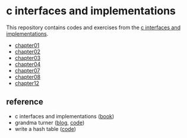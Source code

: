 # c interfaces and implementations

This repository contains codes and exercises from the [c interfaces and implementations](https://book.douban.com/subject/1826292/).

- [chapter01](https://github.com/gaoxinge/bible/tree/master/c/c%20interfaces%20and%20implementations/chapter01)
- [chapter02](https://github.com/gaoxinge/bible/tree/master/c/c%20interfaces%20and%20implementations/chapter02)
- [chapter03](https://github.com/gaoxinge/bible/tree/master/c/c%20interfaces%20and%20implementations/chapter03)
- [chapter04](https://github.com/gaoxinge/bible/tree/master/c/c%20interfaces%20and%20implementations/chapter04)
- [chapter07](https://github.com/gaoxinge/bible/tree/master/c/c%20interfaces%20and%20implementations/chapter07)
- [chapter08](https://github.com/gaoxinge/bible/tree/master/c/c%20interfaces%20and%20implementations/chapter08)
- [chapter12](https://github.com/gaoxinge/bible/tree/master/c/c%20interfaces%20and%20implementations/chapter12)

## reference

- c interfaces and implementations ([book](https://book.douban.com/subject/1826292/))
- grandma turner ([blog](https://zhuanlan.zhihu.com/c_148841715), [code](https://github.com/nikoloss/grandma-turner))
- write a hash table ([code](https://github.com/jamesroutley/write-a-hash-table))

